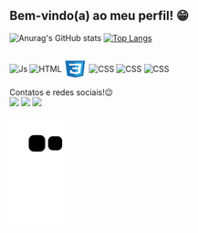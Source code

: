 ## Bem-vindo(a) ao meu perfil! 😁

![Anurag's GitHub stats](https://github-readme-stats.vercel.app/api?username=WilgnerFrasao&show_icons=true&theme=radical)
[![Top Langs](https://github-readme-stats.vercel.app/api/top-langs/?username=WilgnerFrasao&layout=compact&theme=radical)](https://github.com/WilgnerFrasão/github-readme-stats)

</div>
<div style="display: inline_block"><br>
  <img align="center" alt="Js" height="30" width="40" src="https://cdn.jsdelivr.net/gh/devicons/devicon/icons/arduino/arduino-original-wordmark.svg">
  <img align="center" alt="HTML" height="30" width="40" src="https://cdn.jsdelivr.net/gh/devicons/devicon/icons/html5/html5-original.svg">
  <img align="center" alt="CSS" height="30" width="40" src="https://raw.githubusercontent.com/devicons/devicon/master/icons/css3/css3-original.svg">
  <img align="center" alt="CSS" height="30" width="40" src="https://cdn.jsdelivr.net/gh/devicons/devicon/icons/linux/linux-original.svg">
   <img align="center" alt="CSS" height="30" width="40" src="https://cdn.jsdelivr.net/gh/devicons/devicon/icons/ubuntu/ubuntu-plain-wordmark.svg">
   <img align="center" alt="CSS" height="30" width="40" src="https://cdn.jsdelivr.net/gh/devicons/devicon/icons/vscode/vscode-original.svg">
</div>
 <br>
   Contatos e redes sociais!😉
  
  <div> 
  <a href="https://www.instagram.com/oficina_do_r2/" target="_blank"><img src="https://img.shields.io/badge/-Instagram-%23E4405F?style=for-the-badge&logo=instagram&logoColor=white" target="_blank"></a>
  <a href = "mailto:wilgnerscl@gmail.com"><img src="https://img.shields.io/badge/-Gmail-%23333?style=for-the-badge&logo=gmail&logoColor=white" target="_blank"></a>
  <a href="https://www.linkedin.com/in/wilgner-frasao/" target="_blank"><img src="https://img.shields.io/badge/-LinkedIn-%230077B5?style=for-the-badge&logo=linkedin&logoColor=white" target="_blank"></a>
   <!--<a href="https://discord.gg/5DVhGKVf4h" target="_blank"><img src="https://img.shields.io/badge/Discord-7289DA?style=for-the-badge&logo=discord&logoColor=white" target="_blank"></a>--> 
  
  ![Snake animation](https://github.com/WilgnerFrasao/WilgnerFrasao/blob/output/github-contribution-grid-snake.svg)
  
  </div>
